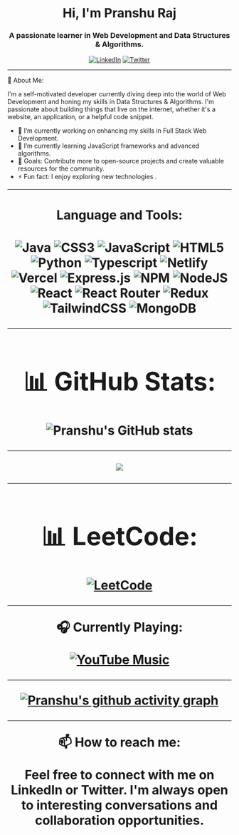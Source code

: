 

<h1 align="center">Hi, I'm Pranshu Raj</h1>
<h3 align="center">A passionate learner in Web Development and Data Structures & Algorithms.</h3>

<p align="center">
  <a href="https://www.linkedin.com/in/pranshuraj"><img alt="LinkedIn" src="https://img.shields.io/badge/LinkedIn-Pranshu%20Raj-blue?style=flat-square&logo=linkedin"></a>
  <a href="https://twitter.com/RajPranshu12"><img alt="Twitter" src="https://img.shields.io/badge/Twitter-@RajPranshu12-blue?style=flat-square&logo=twitter"></a>
</p>


---

🚀 About Me:

I'm a self-motivated developer currently diving deep into the world of Web Development and honing my skills in Data Structures & Algorithms. I'm passionate about building things that live on the internet, whether it's a website, an application, or a helpful code snippet.

- 🔭 I’m currently working on enhancing my skills in Full Stack Web Development.
- 🌱 I’m currently learning JavaScript frameworks and advanced algorithms.
- 🎯 Goals: Contribute more to open-source projects and create valuable resources for the community.
- ⚡ Fun fact: I enjoy exploring new technologies .

---
<center><h1>Language and Tools:<h1/><center/>



![Java](https://img.shields.io/badge/java-%23ED8B00.svg?style=flat&logo=java&logoColor=white) ![CSS3](https://img.shields.io/badge/css3-%231572B6.svg?style=flat&logo=css3&logoColor=white) ![JavaScript](https://img.shields.io/badge/javascript-%23323330.svg?style=flat&logo=javascript&logoColor=%23F7DF1E)  ![HTML5](https://img.shields.io/badge/html5-%23E34F26.svg?style=flat&logo=html5&logoColor=white) ![Python](https://img.shields.io/badge/python-3670A0?style=flat&logo=python&logoColor=ffdd54)  ![Typescript](https://img.shields.io/badge/typesript-%23ED8B00.svg?style=flat&logo=typescript&logoColor=white)  ![Netlify](https://img.shields.io/badge/netlify-%23000000.svg?style=flat&logo=netlify&logoColor=#00C7B7) ![Vercel](https://img.shields.io/badge/vercel-%23000000.svg?style=flat&logo=vercel&logoColor=white)  ![Express.js](https://img.shields.io/badge/express.js-%23404d59.svg?style=flat&logo=express&logoColor=%2361DAFB)   ![NPM](https://img.shields.io/badge/NPM-%23000000.svg?style=flat&logo=npm&logoColor=white)  ![NodeJS](https://img.shields.io/badge/node.js-6DA55F?style=flat&logo=node.js&logoColor=white) ![React](https://img.shields.io/badge/react-%2320232a.svg?style=flat&logo=react&logoColor=%2361DAFB) ![React Router](https://img.shields.io/badge/React_Router-CA4245?style=flat&logo=react-router&logoColor=white) ![Redux](https://img.shields.io/badge/redux-%23593d88.svg?style=flat&logo=redux&logoColor=white) ![TailwindCSS](https://img.shields.io/badge/tailwindcss-%2338B2AC.svg?style=flat&logo=tailwind-css&logoColor=white)  ![MongoDB](https://img.shields.io/badge/MongoDB-%234ea94b.svg?style=flat&logo=mongodb&logoColor=white)

---

# 📊 GitHub Stats:
![Pranshu's GitHub stats](http://github-profile-summary-cards.vercel.app/api/cards/profile-details?username=PranshuRaj1&theme=tokyonight&border_radius=7.6)

---

![](http://github-profile-summary-cards.vercel.app/api/cards/most-commit-language?username=PranshuRaj1&theme=tokyonight&border_radius=7.6)

---

# 📊 LeetCode:
[![LeetCode](https://img.shields.io/badge/LeetCode-Solved%20Problems-brightgreen)](https://leetcode.com/Rpranshu/)


---

🎧 Currently Playing:

[![YouTube Music](https://img.shields.io/badge/YouTube%20Music-Abhi%20Kuch%20Dino%20Se%20by%20Mohit%20Chauhan-red?style=for-the-badge&logo=youtube-music)](https://music.youtube.com/watch?v=DEatLVqGuTo&feature=share)

---
[![Pranshu's github activity graph](https://github-readme-activity-graph.vercel.app/graph?username=PranshuRaj1&theme=react-dark)](https://github.com/ashutosh00710/github-readme-activity-graph)

---


📫 How to reach me:

Feel free to connect with me on LinkedIn or Twitter. I'm always open to interesting conversations and collaboration opportunities.

